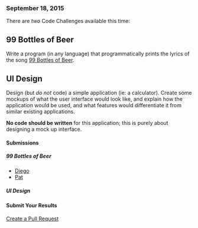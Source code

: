 ### September 18, 2015

There are *two* Code Challenges available this time:

## 99 Bottles of Beer

Write a program (in any language) that programmatically prints the lyrics of the song [99 Bottles of Beer](https://en.wikipedia.org/wiki/99_Bottles_of_Beer).

## UI Design

Design (but *do not* code) a simple application (ie: a calculator). Create some mockups of what the user interface would look like, and explain how the application would be used, and what features would differentiate it from similar existing applications.

**No code should be written** for this application; this is purely about designing a mock up interface.

#### Submissions

##### 99 Bottles of Beer

 * [Diego](https://github.com/AICSC/Coding-Challenges/tree/master/2015/09-18/Diego/BottlesOfBeer.cpp)
 * [Pat](https://github.com/AICSC/Coding-Challenges/tree/master/2015/09-18/Pat/Song.s)

##### UI Design


#### Submit Your Results
[Create a Pull Request](https://github.com/AICSC/Coding-Challenges/new/master/2015/09-18/)
